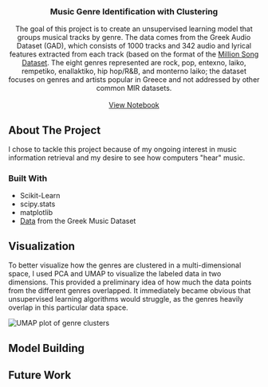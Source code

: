 <br />
<p align="center">
  <h3 align="center">Music Genre Identification with Clustering</h3>

  <p align="center">
    The goal of this project is to create an unsupervised learning model that groups musical tracks by genre.  The data comes from the Greek Audio Dataset (GAD), which consists of 1000 tracks and 342 audio and lyrical features extracted from each track (based on the format of the <a href="http://millionsongdataset.com/">Million Song Dataset</a>.  The eight genres represented are rock, pop, entexno, laiko, rempetiko, enallaktiko, hip hop/R&B, and monterno laiko; the dataset focuses on genres and artists popular in Greece and not addressed by other common MIR datasets.
    <br />
    <br />
    <a href="https://colab.research.google.com/drive/11Ahn4bdBs_HgvHb0FnYwxGD6wfOlLfm7?usp=sharing">View Notebook</a>
  </p>
</p>


<!-- ABOUT THE PROJECT -->
## About The Project

I chose to tackle this project because of my ongoing interest in music information retrieval and my desire to see how computers "hear" music.


### Built With

* []() Scikit-Learn
* []() scipy.stats
* []() matplotlib
* []() <a href="https://hilab.di.ionio.gr/index.php/en/music-information-research/">Data</a> from the Greek Music Dataset


## Visualization

To better visualize how the genres are clustered in a multi-dimensional space, I used PCA and UMAP to visualize the labeled data in two dimensions.  This provided a preliminary idea of how much the data points from the different genres overlapped.  It immediately became obvious that unsupervised learning algorithms would struggle, as the genres heavily overlap in this particular data space.

![UMAP plot of genre clusters](https://github.com/jonesmo/Music_Genre_Clustering/blob/UMAP.png?raw=true)


## Model Building




## Future Work



